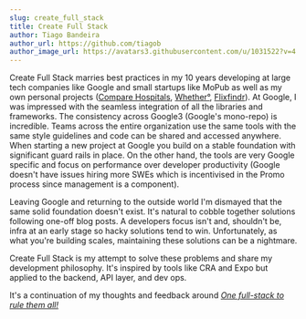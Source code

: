 ```yaml
---
slug: create_full_stack
title: Create Full Stack
author: Tiago Bandeira
author_url: https://github.com/tiagob
author_image_url: https://avatars3.githubusercontent.com/u/1031522?v=4
---
```


Create Full Stack marries best practices in my 10 years developing at large tech companies like Google and small startups like MoPub as well as my own personal projects ([Compare Hospitals](https://comparehospitals.org/), [Whether°](https://apps.apple.com/us/app/id1446510851), [Flixfindr](https://www.youtube.com/watch?v=Ekf3k5jIGT4)). At Google, I was impressed with the seamless integration of all the libraries and frameworks. The consistency across Google3 (Google's mono-repo) is incredible. Teams across the entire organization use the same tools with the same style guidelines and code can be shared and accessed anywhere. When starting a new project at Google you build on a stable foundation with significant guard rails in place. On the other hand, the tools are very Google specific and focus on performance over developer productivity (Google doesn't have issues hiring more SWEs which is incentivised in the Promo process since management is a component).

Leaving Google and returning to the outside world I'm dismayed that the same solid foundation doesn't exist. It's natural to cobble together solutions following one-off blog posts. A developers focus isn't and, shouldn't be, infra at an early stage so hacky solutions tend to win. Unfortunately, as what you're building scales, maintaining these solutions can be a nightmare.

Create Full Stack is my attempt to solve these problems and share my development philosophy. It's inspired by tools like CRA and Expo but applied to the backend, API layer, and dev ops.

It's a continuation of my thoughts and feedback around _[One full-stack to rule them all!](/blog/rule_them_all)_
